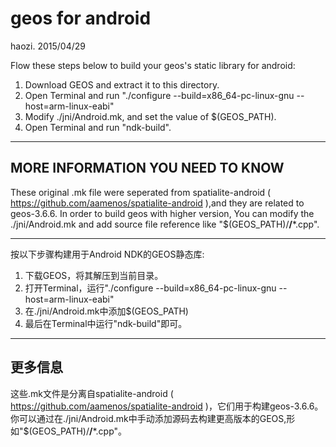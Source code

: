 # geos for android
haozi.
2015/04/29

Flow these steps below to build your geos's static library for android:

1. Download GEOS and extract it to this directory.
2. Open Terminal and run "./configure --build=x86_64-pc-linux-gnu --host=arm-linux-eabi"
3. Modify ./jni/Android.mk, and set the value of $(GEOS_PATH).
4. Open Terminal and run "ndk-build".

---------------------------------------------
MORE INFORMATION YOU NEED TO KNOW
---------------------------------------------
These original .mk file were seperated from spatialite-android ( https://github.com/aamenos/spatialite-android ),and they are related to geos-3.6.6. In order to build geos with higher version, You can modify the ./jni/Android.mk and add source file reference like "$(GEOS_PATH)/**/***.cpp".


------------------------------------------------------------------------------------
按以下步骤构建用于Android NDK的GEOS静态库:
1. 下载GEOS，将其解压到当前目录。
2. 打开Terminal，运行"./configure --build=x86_64-pc-linux-gnu --host=arm-linux-eabi"
3. 在./jni/Android.mk中添加$(GEOS_PATH)
4. 最后在Terminal中运行"ndk-build"即可。

---------------------------------------------
更多信息
---------------------------------------------
这些.mk文件是分离自spatialite-android ( https://github.com/aamenos/spatialite-android )，它们用于构建geos-3.6.6。你可以通过在./jni/Android.mk中手动添加源码去构建更高版本的GEOS,形如"$(GEOS_PATH)/**/***.cpp"。

